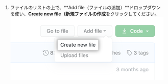 1. ファイルのリストの上で、**Add file（ファイルの追加）**ドロップダウンを使い、**Create new file（新規ファイルの作成**をクリックしてください。 !["ファイルの追加"ドロップダウン内の"新規ファイル作成"](/assets/images/help/repository/create_new_file.png)
